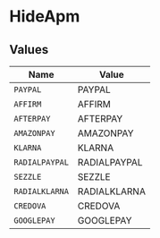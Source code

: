 # HideApm


## Values

| Name           | Value          |
| -------------- | -------------- |
| `PAYPAL`       | PAYPAL         |
| `AFFIRM`       | AFFIRM         |
| `AFTERPAY`     | AFTERPAY       |
| `AMAZONPAY`    | AMAZONPAY      |
| `KLARNA`       | KLARNA         |
| `RADIALPAYPAL` | RADIALPAYPAL   |
| `SEZZLE`       | SEZZLE         |
| `RADIALKLARNA` | RADIALKLARNA   |
| `CREDOVA`      | CREDOVA        |
| `GOOGLEPAY`    | GOOGLEPAY      |